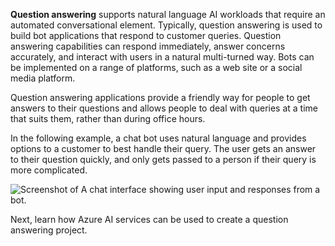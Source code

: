 **Question answering** supports natural language AI workloads that require an automated conversational element. Typically, question answering is used to build bot applications that respond to customer queries. Question answering capabilities can respond immediately, answer concerns accurately, and interact with users in a natural multi-turned way. Bots can be implemented on a range of platforms, such as a web site or a social media platform. 

Question answering applications provide a friendly way for people to get answers to their questions and allows people to deal with queries at a time that suits them, rather than during office hours. 

In the following example, a chat bot uses natural language and provides options to a customer to best handle their query. The user gets an answer to their question quickly, and only gets passed to a person if their query is more complicated. 

![Screenshot of A chat interface showing user input and responses from a bot.](../media/bot.png)

Next, learn how Azure AI services can be used to create a question answering project.
